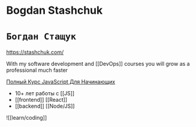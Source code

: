 # Bogdan Stashchuk
# `Богдан Стащук`

https://stashchuk.com/

With my software development and [[DevOps]] courses you will grow as a professional much faster

[Полный Курс JavaScript Для Начинающих](https://www.youtube.com/watch?v=CxgOKJh4zWE)

- 10+ лет работы с [[JS]]
- [[frontend]] [[React]]
- [[backend]] [[Node/JS]]

![[learn/coding]]